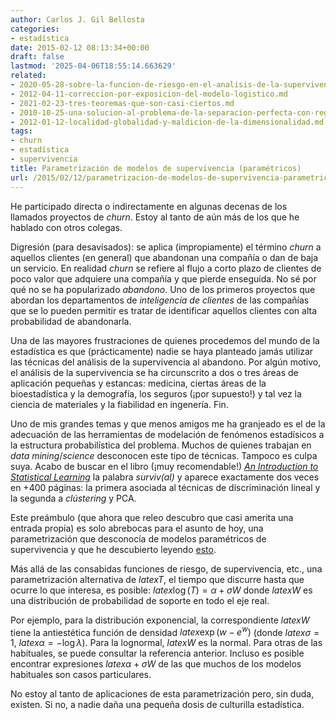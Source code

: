 ```yaml
---
author: Carlos J. Gil Bellosta
categories:
- estadística
date: 2015-02-12 08:13:34+00:00
draft: false
lastmod: '2025-04-06T18:55:14.663629'
related:
- 2020-05-28-sobre-la-funcion-de-riesgo-en-el-analisis-de-la-supervivencia.md
- 2012-04-11-correccion-por-exposicion-del-modelo-logistico.md
- 2021-02-23-tres-teoremas-que-son-casi-ciertos.md
- 2010-10-25-una-solucion-al-problema-de-la-separacion-perfecta-con-regresiones-logisticas.md
- 2012-01-12-localidad-globalidad-y-maldicion-de-la-dimensionalidad.md
tags:
- churn
- estadística
- supervivencia
title: Parametrización de modelos de supervivencia (paramétricos)
url: /2015/02/12/parametrizacion-de-modelos-de-supervivencia-parametricos/
---
```


He participado directa o indirectamente en algunas decenas de los llamados proyectos de _churn_. Estoy al tanto de aún más de los que he hablado con otros colegas.

Digresión (para desavisados): se aplica (impropiamente) el término _churn_ a aquellos clientes (en general) que abandonan una compañía o dan de baja un servicio. En realidad _churn_ se refiere al flujo a corto plazo de clientes de poco valor que adquiere una compañía y que pierde enseguida. No sé por qué no se ha popularizado _abandono_. Uno de los primeros proyectos que abordan los departamentos de _inteligencia de clientes_ de las compañías que se lo pueden permitir es tratar de identificar aquellos clientes con alta probabilidad de abandonarla.

Una de las mayores frustraciones de quienes procedemos del mundo de la estadística es que (prácticamente) nadie se haya planteado jamás utilizar las técnicas del análisis de la supervivencia al abandono. Por algún motivo, el análisis de la supervivencia se ha circunscrito a dos o tres áreas de aplicación pequeñas y estancas: medicina, ciertas áreas de la bioestadística y la demografía, los seguros (¡por supuesto!) y tal vez la ciencia de materiales y la fiabilidad en ingenería. Fin.

Uno de mis grandes temas y que menos amigos me ha granjeado es el de la adecuación de las herramientas de modelación de fenómenos estadísicos a la estructura probabilística del problema. Muchos de quienes trabajan en _data mining_/_science_ desconocen este tipo de técnicas. Tampoco es culpa suya. Acabo de buscar en el libro (¡muy recomendable!) [_An Introduction to Statistical Learning_](http://www-bcf.usc.edu/~gareth/ISL/) la palabra _surviv(al)_ y aparece exactamente dos veces en +400 páginas: la primera asociada al técnicas de discriminación lineal y la segunda a _clústering_ y PCA.

Este preámbulo (que ahora que releo descubro que casi amerita una entrada propia) es solo abrebocas para el asunto de hoy, una parametrización que desconocía de modelos paramétricos de supervivencia y que he descubierto leyendo [esto](http://data.princeton.edu/pop509/ParametricSurvival.pdf).

Más allá de las consabidas funciones de riesgo, de supervivencia, etc., una parametrización alternativa de $latex T$, el tiempo que discurre hasta que ocurre lo que interesa, es posible: $latex \log(T)=\alpha + \sigma W$ donde $latex W$ es una distribución de probabilidad de soporte en todo el eje real.

Por ejemplo, para la distribución exponencial, la correspondiente $latex W$ tiene la antiestética función de densidad $latex \exp(w-e^w)$ (donde $latex \sigma = 1$, $latex \alpha = -\log \lambda$). Para la lognormal, $latex W$ es la normal. Para otras de las habituales, se puede consultar la referencia anterior. Incluso es posible encontrar expresiones $latex \alpha + \sigma W$ de las que muchos de los modelos habituales son casos particulares.

No estoy al tanto de aplicaciones de esta parametrización pero, sin duda, existen. Si no, a nadie daña una pequeña dosis de culturilla estadística.